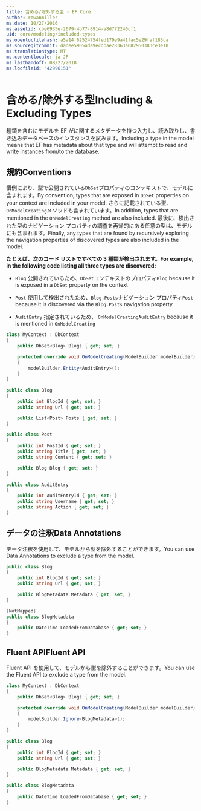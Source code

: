 ```yaml
---
title: 含める/除外する型 - EF Core
author: rowanmiller
ms.date: 10/27/2016
ms.assetid: cbe6935e-2679-4b77-8914-a8d772240cf1
uid: core/modeling/included-types
ms.openlocfilehash: a5a14f62524754fed179e9a41fac5e29faf185ca
ms.sourcegitcommit: dadee5905ada9ecdbae28363a682950383ce3e10
ms.translationtype: MT
ms.contentlocale: ja-JP
ms.lasthandoff: 08/27/2018
ms.locfileid: "42996151"
---
```

# <a name="including--excluding-types"></a><span data-ttu-id="94406-102">含める/除外する型</span><span class="sxs-lookup"><span data-stu-id="94406-102">Including & Excluding Types</span></span>

<span data-ttu-id="94406-103">種類を含むにモデルを EF がに関するメタデータを持つ入力し、読み取りし、書き込みデータベースのインスタンスを試みます。</span><span class="sxs-lookup"><span data-stu-id="94406-103">Including a type in the model means that EF has metadata about that type and will attempt to read and write instances from/to the database.</span></span>

## <a name="conventions"></a><span data-ttu-id="94406-104">規約</span><span class="sxs-lookup"><span data-stu-id="94406-104">Conventions</span></span>

<span data-ttu-id="94406-105">慣例により、型で公開されている`DbSet`プロパティのコンテキストで、モデルに含まれます。</span><span class="sxs-lookup"><span data-stu-id="94406-105">By convention, types that are exposed in `DbSet` properties on your context are included in your model.</span></span> <span data-ttu-id="94406-106">さらに記載されている型、`OnModelCreating`メソッドも含まれています。</span><span class="sxs-lookup"><span data-stu-id="94406-106">In addition, types that are mentioned in the `OnModelCreating` method are also included.</span></span> <span data-ttu-id="94406-107">最後に、検出された型のナビゲーション プロパティの調査を再帰的にある任意の型は、モデルにも含まれます。</span><span class="sxs-lookup"><span data-stu-id="94406-107">Finally, any types that are found by recursively exploring the navigation properties of discovered types are also included in the model.</span></span>

<span data-ttu-id="94406-108">**たとえば、次のコード リストですべての 3 種類が検出されます。**</span><span class="sxs-lookup"><span data-stu-id="94406-108">**For example, in the following code listing all three types are discovered:**</span></span>

* <span data-ttu-id="94406-109">`Blog` 公開されているため、`DbSet`コンテキストのプロパティ</span><span class="sxs-lookup"><span data-stu-id="94406-109">`Blog` because it is exposed in a `DbSet` property on the context</span></span>

* <span data-ttu-id="94406-110">`Post` 使用して検出されたため、`Blog.Posts`ナビゲーション プロパティ</span><span class="sxs-lookup"><span data-stu-id="94406-110">`Post` because it is discovered via the `Blog.Posts` navigation property</span></span>

* <span data-ttu-id="94406-111">`AuditEntry` 指定されているため、 `OnModelCreating`</span><span class="sxs-lookup"><span data-stu-id="94406-111">`AuditEntry` because it is mentioned in `OnModelCreating`</span></span>

<!-- [!code-csharp[Main](samples/core/Modeling/Conventions/Samples/IncludedTypes.cs?highlight=3,7,16)] -->
``` csharp
class MyContext : DbContext
{
    public DbSet<Blog> Blogs { get; set; }

    protected override void OnModelCreating(ModelBuilder modelBuilder)
    {
        modelBuilder.Entity<AuditEntry>();
    }
}

public class Blog
{
    public int BlogId { get; set; }
    public string Url { get; set; }

    public List<Post> Posts { get; set; }
}

public class Post
{
    public int PostId { get; set; }
    public string Title { get; set; }
    public string Content { get; set; }

    public Blog Blog { get; set; }
}

public class AuditEntry
{
    public int AuditEntryId { get; set; }
    public string Username { get; set; }
    public string Action { get; set; }
}
```

## <a name="data-annotations"></a><span data-ttu-id="94406-112">データの注釈</span><span class="sxs-lookup"><span data-stu-id="94406-112">Data Annotations</span></span>

<span data-ttu-id="94406-113">データ注釈を使用して、モデルから型を除外することができます。</span><span class="sxs-lookup"><span data-stu-id="94406-113">You can use Data Annotations to exclude a type from the model.</span></span>

<!-- [!code-csharp[Main](samples/core/Modeling/DataAnnotations/Samples/IgnoreType.cs?highlight=9)] -->
``` csharp
public class Blog
{
    public int BlogId { get; set; }
    public string Url { get; set; }

    public BlogMetadata Metadata { get; set; }
}

[NotMapped]
public class BlogMetadata
{
    public DateTime LoadedFromDatabase { get; set; }
}
```

## <a name="fluent-api"></a><span data-ttu-id="94406-114">Fluent API</span><span class="sxs-lookup"><span data-stu-id="94406-114">Fluent API</span></span>

<span data-ttu-id="94406-115">Fluent API を使用して、モデルから型を除外することができます。</span><span class="sxs-lookup"><span data-stu-id="94406-115">You can use the Fluent API to exclude a type from the model.</span></span>

<!-- [!code-csharp[Main](samples/core/Modeling/FluentAPI/Samples/IgnoreType.cs?highlight=7)] -->
``` csharp
class MyContext : DbContext
{
    public DbSet<Blog> Blogs { get; set; }

    protected override void OnModelCreating(ModelBuilder modelBuilder)
    {
        modelBuilder.Ignore<BlogMetadata>();
    }
}

public class Blog
{
    public int BlogId { get; set; }
    public string Url { get; set; }

    public BlogMetadata Metadata { get; set; }
}

public class BlogMetadata
{
    public DateTime LoadedFromDatabase { get; set; }
}
```
